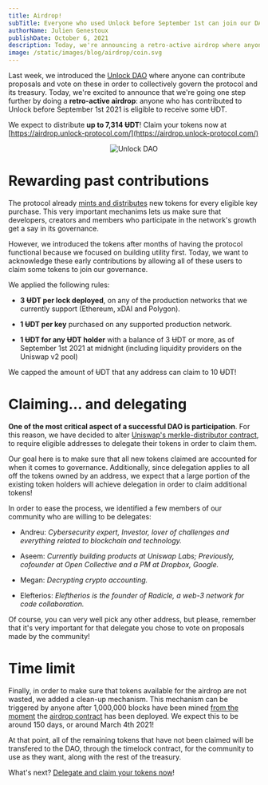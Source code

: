 ```yaml
---
title: Airdrop!
subTitle: Everyone who used Unlock before September 1st can join our DAO!
authorName: Julien Genestoux
publishDate: October 6, 2021
description: Today, we're announcing a retro-active airdrop where anyone who contributed to Unlock's network can claim some ɄDT to join our governance
image: /static/images/blog/airdrop/coin.svg
---
```


Last week, we introduced the [Unlock DAO](/blog/unlock-dao) where anyone can contribute proposals and vote on these in order to collectively govern the protocol and its treasury. Today, we're excited to announce that we're going one step further by doing a **retro-active airdrop**: anyone who has contributed to Unlock before September 1st 2021 is eligible to receive some ɄDT.

We expect to distribute **up to 7,314 ɄDT**! Claim your tokens now at [https://airdrop.unlock-protocol.com/](https://airdrop.unlock-protocol.com/)

<p style="
    text-align: center;
"><img src="/static/images/blog/airdrop/coin.svg" alt="Unlock DAO"></p>

# Rewarding past contributions

The protocol already [mints and distributes](https://docs.unlock-protocol.com/governance/the-unlock-token) new tokens for every eligible key purchase. This very important mechanims lets us make sure that developers, creators and members who participate in the network's growth get a say in its governance.

However, we introduced the tokens after months of having the protocol functional because we focused on building utility first. Today, we want to acknowledge these early contributions by allowing all of these users to claim some tokens to join our governance.

We applied the following rules:

* __3 ɄDT per lock deployed__, on any of the production networks that we currently support (Ethereum, xDAI and Polygon).

* __1 ɄDT per key__ purchased on any supported production network.

* __1 ɄDT for any ɄDT holder__ with a balance of 3 ɄDT or more, as of September 1st 2021 at midnight (including liquidity providers on the Uniswap v2 pool)

We capped the amount of ɄDT that any address can claim to 10 ɄDT!

# Claiming... and delegating

**One of the most critical aspect of a successful DAO is participation**. For this reason, we have decided to alter [Uniswap's merkle-distributor contract](https://github.com/unlock-protocol/merkle-distributor), to require eligible addresses to delegate their tokens in order to claim them.

Our goal here is to make sure that all new tokens claimed are accounted for when it comes to governance. Additionally, since delegation applies to all off the tokens owned by an address, we expect that a large portion of the existing token holders will achieve delegation in order to claim additional tokens!

In order to ease the process, we identified a few members of our community who are willing to be delegates:

* Andreu: _Cybersecurity expert, Investor, lover of challenges and everything related to blockchain and technology._

* Aseem: _Currently building products at Uniswap Labs; Previously, cofounder at Open Collective and a PM at Dropbox, Google._

* Megan: _Decrypting crypto accounting._

* Elefterios: _Eleftherios is the founder of Radicle, a web-3 network for code collaboration._

Of course, you can very well pick any other address, but please, remember that it's very important for that delegate you chose to vote on proposals made by the community!
# Time limit

Finally, in order to make sure that tokens available for the airdrop are not wasted, we added a clean-up mechanism. This mechanism can be triggered by anyone after 1,000,000 blocks have been mined [from the moment](https://etherscan.io/block/13367076) the [airdrop contract](https://etherscan.io/address/0xFC6ed78d048Fdf1a22Bee990eA34995F9C029ad6) has been deployed. We expect this to be around 150 days, or around March 4th 2021!

At that point, all of the remaining tokens that have not been claimed will be transfered to the DAO, through the timelock contract, for the community to use as they want, along with the rest of the treasury.

What's next? [Delegate and claim your tokens now](https://airdrop.unlock-protocol.com/)!